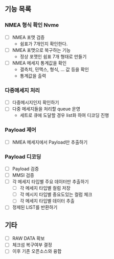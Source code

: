 ## 기능 목록
### NMEA 형식 확인 Nvme
  - [ ] NMEA 포맷 검증
    - 쉼표가 7개인지 확인한다.
  - [ ] NMEA 포맷으로 복구하는 기능
    - 정상 포맷인 쉼표 7개 형태로 만들기
  - [ ] NMEA 메세지 통계값을 확인
    - 결측치, 민맥스, 형식, … 값 등을 확인
    - 통계값을 출력
### 다중메세지 처리
  - [ ] 다중메시지인지 확인하기
  - [ ] 다중 메세지들을 처리할 queue 운영
    - 세트로 큐에 도달할 경우 list화 하여 디코딩 진행
### Payload 제어
  - [ ] NMEA 메세지에서 Payload만 추출하기
### Payload 디코딩
  - [ ] Payload 검증 
  - [ ] MMSI 검증 
  - [ ] 각 메세지 타입별 주요 데이터만 추출하기
    - [ ] 각 메세지 타입별 컬럼 저장
    - [ ] 각 메시지 타입별 중요도있는 컬럼 체크
    - [ ] 각 메세지 타입별 데이터 추출
  - [ ] 정제된 LIST를 반환하기

## 기타
- [ ] RAW DATA 확보
- [ ] 체크섬 복구여부 결정
- [ ] 이후 기존 오픈소스와 융합
